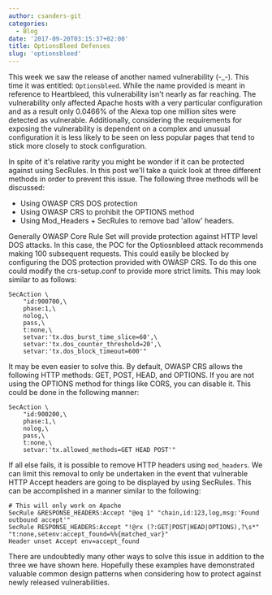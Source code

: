 ```yaml
---
author: csanders-git
categories:
  - Blog
date: '2017-09-20T03:15:37+02:00'
title: OptionsBleed Defenses
slug: 'optionsbleed'
---
```



This week we saw the release of another named vulnerability (-\_-). This time it was entitled: `Optionsbleed`. While the name provided is meant in reference to Heartbleed, this vulnerability isn't nearly as far reaching. The vulnerability only affected Apache hosts with a very particular configuration and as a result only 0.0466% of the Alexa top one million sites were detected as vulnerable. Additionally, considering the requirements for exposing the vulnerability is dependent on a complex and unusual configuration it is less likely to be seen on less popular pages that tend to stick more closely to stock configuration.

In spite of it's relative rarity you might be wonder if it can be protected against using SecRules. In this post we'll take a quick look at three different methods in order to prevent this issue. The following three methods will be discussed:

- Using OWASP CRS DOS protection
- Using OWASP CRS to prohibit the OPTIONS method
- Using Mod\_Headers + SecRules to remove bad 'allow' headers.

Generally OWASP Core Rule Set will provide protection against HTTP level DOS attacks. In this case, the POC for the Optiosnbleed attack recommends making 100 subsequent requests. This could easily be blocked by configuring the DOS protection provided with OWASP CRS. To do this one could modify the crs-setup.conf to provide more strict limits. This may look similar to as follows:

```apacheconf
SecAction \
    "id:900700,\
    phase:1,\
    nolog,\
    pass,\
    t:none,\
    setvar:'tx.dos_burst_time_slice=60',\
    setvar:'tx.dos_counter_threshold=20',\
    setvar:'tx.dos_block_timeout=600'"
```

It may be even easier to solve this. By default, OWASP CRS allows the following HTTP methods: GET, POST, HEAD, and OPTIONS. If you are not using the OPTIONS method for things like CORS, you can disable it. This could be done in the following manner:

```apacheconf
SecAction \
    "id:900200,\
    phase:1,\
    nolog,\
    pass,\
    t:none,\
    setvar:'tx.allowed_methods=GET HEAD POST'"
```

If all else fails, it is possible to remove HTTP headers using `mod_headers`. We can limit this removal to only be undertaken in the event that vulnerable HTTP Accept headers are going to be displayed by using SecRules. This can be accomplished in a manner similar to the following:

```apacheconf
# This will only work on Apache
SecRule &RESPONSE_HEADERS:Accept "@eq 1" "chain,id:123,log,msg:'Found outbound accept'"
SecRule RESPONSE_HEADERS:Accept "!@rx (?:GET|POST|HEAD|OPTIONS),?\s*" "t:none,setenv:accept_found=%%{matched_var}"
Header unset Accept env=accept_found
```

There are undoubtedly many other ways to solve this issue in addition to the three we have shown here. Hopefully these examples have demonstrated valuable common design patterns when considering how to protect against newly released vulnerabilities.
